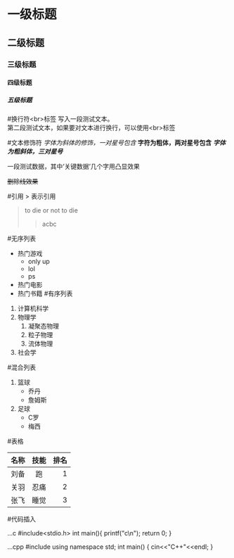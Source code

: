 # 一级标题
## 二级标题
### 三级标题
#### 四级标题
##### 五级标题

#换行符\<br\>标签
写入一段测试文本。<br>第二段测试文本，如果要对文本进行换行，可以使用\<br\>标签

#文本修饰符
*字体为斜体的修饰，一对星号包含*
**字符为粗体，两对星号包含**
***字体为粗斜体，三对星号***

一段测试数据，其中‘关键数据’几个字用凸显效果

~~删除线效果~~

#引用 \> 表示引用

>to die or not to die
>> acbc

#无序列表

* 热门游戏
  * only up
  * lol
  * ps
* 热门电影
* 热门书籍
#有序列表
1. 计算机科学
2. 物理学
	1. 凝聚态物理
	2. 粒子物理
	3. 流体物理
3. 社会学

#混合列表

1. 篮球
	* 乔丹
	* 詹姆斯
2. 足球
	* C罗
	* 梅西

#表格

名称|技能|排名
---|:--:|---:
刘备|跑|1
关羽|忍痛|2
张飞|睡觉|3

#代码插入

...c
#include<stdio.h>
int main(){
	printf("c\n");
	return 0;
}

...cpp
#include<iostream>
using namespace std;
int main()
{
	cin<<"C++"<<endl;
}
